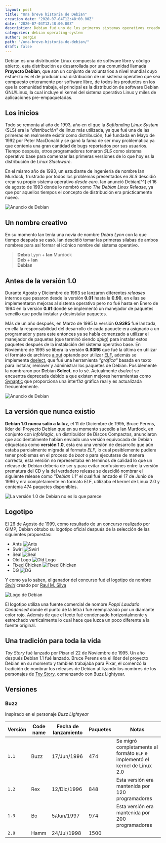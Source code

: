```yaml
---
layout: post
title: "Una breve historia de Debian"
creation_date: "2020-07-04T12:48:00.00Z"
date: "2020-07-04T12:48:00.00Z"
description: Debian fué uno de los primeros sistemas operativos creado por la frustración de los sistemas operativos actuales.
categories: debian operating-system
author: sergio
path: "/una-breve-historia-de-debian/"
draft: false
---
```


Debian es una distribución Linux compuesta de software libre y código abierto,
esta distribución es desarrollada por una comunidad llamada **Proyecto Debian**,
que son un conjunto de voluntarios a nivel mundial cuyo esfuerzo es el de
producir una distribución de un sistema operativo que sea compuesto enteramente
por software libre, de todos los productos en los que la comunidad trabaja, el
principal es la distribución de software Debian GNU/Linux, la cual incluye el
kernel del sistema operativo Linux y miles de aplicaciones pre-empaquetadas.

## Los inicios

Todo se remonta al año de 1993, año en el que la _Softlanding Linux System_
(SLS) era la _"distribución"_ de linux más utilizada, ya que fué una de las
primeras en realmente existir como distribución, fué fundada en Mayo de 1992 por
Peter MacDonald y se ganó la fama de ser muy problemática ya que contenia una
gran cantidad de bugs reportados por sus usuarios. Tiempo después, otros
programadores tomaron _SLS_ como sistema operativo base para comenzar las
primeras versiones de lo que hoy es la distribución de _Linux Slackware_.

En el mismo año de 1993, un estudiante de ingeniería de nombre Ian Murdock,
frustrado por todos los problemas presentados en _SLS_ descidió crear su propio
sistema operativo _desde cero_. Ian anunció Debian[^1] el 16 de agosto de 1993
donde lo nombró como _The Debian Linux Release_, ya que por aquellos tiempos el
concepto de distribución era prácticamente nuevo.

![Anuncio de Debian](./debian-announcement.png)

## Un nombre creativo

En su momento Ian tenía una novia de nombre _Debra Lynn_ con la que tiempo
después se casó. Ian descidió tomar las primeras silabas de ambos nombres para
así formar el icónico nombre del sistema operativo.

> **Deb**ra Lyyn + **Ian** Murdock<br>
> **Deb** + **Ian**<br>
> **DebIan**

## Antes de la versión 1.0

Durante Agosto y Diciembre de 1993 se lanzaron diferentes _releases_ internos
que pasaron desde la versión **0.01** hasta la **0.90**, en ellas se
implementaron mejoras  al sistema operativo pero no fué hasta en Enero de 1994
en la versión **0.91** donde se implementó un manejador de paquetes sencillo que
podía instalar y desinstalar paquetes.

Más de un año después, en Marzo de 1995 la versión **0.93R5** fué lanzada, en
ella la responsabilidad del desarrollo de cada paquete era asignado a un
programador y para este entonces ya se había comenzado a utilizar el manejador
de paquetes (que terminó siendo _dpkg_) para instalar estos paquetes después de
la instalación del sistema operativo base. En Noviembre de 1995 se libera la
versión **0.93R6** que fué la última en utilizar el formáto de archivos
[a.out][a.out] optando por utilizar [ELF][elf], además se implementa
[dselect][dselect], que fué una herramienta _"gráfica"_ basada en texto para
instalar, remover y administrar los paquetes de Debian. Posiblemente la
nombraron por **D**ebian **Select**, no lo sé. Actualmente _dselect_ se
encuentra deprecada debido a que existen mejores herramientas como
[Synaptic][synaptic] que proporciona una interfáz gráfica real y es actualizada
frecuentemente.

![Anuncio de Debian](./dselect.png)

## La versión que nunca existío

**Debían 1.0 nunca salío a la luz**, el 11 de Diciembre de 1995, Bruce Perens,
líder del Proyecto Debian que en su momento sucedío a Ian Murdock, en conjunto
con _InfoMagic_, un distribuidor de Discos Compactos, anunciaron que
accidentalmente habían enviado una versión equivocada de Debian etiquetada como
**versión 1.0**, esta era una versión de desarrollo que aún estaba parcialmente
migrada al formato _ELF_, lo cual posiblemente pudiera tener problemas en el
proceso de _boot_ o para ejecutarse de manera correcta, esta versión no
representaba en terminos de calidad lo que un release de Debian debería de ser y
para evitar confusiones entre la versión prematura del CD y la del verdadero
release se descidió nombrar el siguiente release como _"Debian 1.1"_ el cual fué
lanzado el 17 de Junio de 1996 y era completamente en formato _ELF_, utilizaba
el kernel de Linux 2.0 y contenía 474 paquetes disponibles.

![La versión 1.0 de Debian no es lo que parece](./1.1-not-1.0.jpg)

## Logotipo

El 26 de Agosto de 1999, como resultado de un concurso realizado por GIMP, Debian
obtubo su logotipo oficial después de la selección de las siguientes propuestas:

- Ants ![Ants](logo_ants_jeannette-0.png)
- Swirl ![Swirl](logo_swirl_raul-0.png)
- Seal ![Seal](logo_seal_villate.jpg)
- Old Logo ![Old Logo](logo_old_logo_debianlogo-3.jpg)
- Fixed Chicken ![Fixed Chicken](logo_fixed_chicken_fixed_chicken.jpg)
- DG ![DG](logo_DG_dg.jpg)

Y como ya lo saben, el ganador del concurso fué el logotipo de nombre
[_Swirl_][debian-logo] creado por [Raul M. Silva][raul-silva]

![Logo de Debian](debian-openlogo-smal.png)

El logotipo utiliza una fuente comercial de nombre _Poppl Laudatio Condensed_
donde el punto de la letra **i** fué reemplazado por un diamante color rojo.
Además de que el texto fué condensado horizontalmente y estrechado verticalmente
lo cual hace que luzca un poco diferente a la fuente original.

## Una tradición para toda la vida

_Toy Story_ fué lanzado por Pixar el 22 de Noviembre de 1995. Un año después
Debian 1.1 fué lanzado. Bruce Perens era el líder del proyecto Debian en su 
momento y también trabajaba para Pixar, el comenzó la tradición de nombrar los
releases de Debian utilizando los nombres de los personajes de
[Toy Story][toy-story], comenzando con Buzz Lightyear.

## Versiones

### Buzz

Inspirado en el personaje _Buzz Lightyear_

| Versión | Code name | Fecha de lanzamiento | Paquetes | Notas |
|--|--|--|--|--|
| `1.1` | Buzz | 17/Jun/1996 | 474 | Se migró completamente al formáto `ELF` e implementó el kernel de Linux 2.0 |
| `1.2` | Rex | 12/Dic/1996 | 848 | Esta versión era mantenida por 120 programadores |
| `1.3` | Bo | 5/Jun/1997 | 974 | Esta versión era mantenida por 200 programadores |
| `2.0` | Hamm | 24/Jul/1998 | 1500 |  |

[1]: https://www.flickr.com/photos/iamurdock/20006308374/
[2]: https://www.debian.org/doc/manuals/project-history/releases.en.html
[3]: https://pl.wikipedia.org/wiki/Dselect

[dselect]: https://wiki.debian.org/dselect
[synaptic]: https://wiki.debian.org/Synaptic
[wrong-version]: https://lists.debian.org/debian-announce/1995/msg00010.html
[a.out]: https://www.freebsd.org/cgi/man.cgi?query=a.out&sektion=5
[elf]: https://www.freebsd.org/cgi/man.cgi?query=elf&sektion=5
[toy-story]: https://wiki.debian.org/ToyStory
[debian-logo-contest]: https://www.debian.org/vote/1999/vote_0004
[raul-silva]: http://www.silva.com/
[debian-logo]: https://wiki.debian.org/DebianLogo
[debian-logo-pantone-color]: https://web.archive.org/web/20110215210046/http://small.dropbear.id.au/debian.html